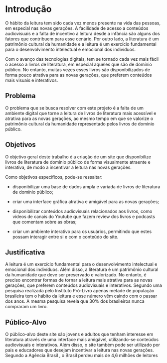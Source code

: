 # Introdução

O hábito da leitura tem sido cada vez menos presente na vida das pessoas, em especial nas novas gerações. A facilidade de acesso a conteúdos audiovisuais e a falta de incentivo à leitura desde a infância são alguns dos fatores que contribuem para esse cenário. Por outro lado, a literatura é um patrimônio cultural da humanidade e a leitura é um exercício fundamental para o desenvolvimento intelectual e emocional dos indivíduos.

Com o avanço das tecnologias digitais, tem se tornado cada vez mais fácil o acesso a livros de literatura, em especial aqueles que são de domínio público. No entanto, muitas vezes esses livros são disponibilizados de forma pouco atrativa para as novas gerações, que preferem conteúdos mais visuais e interativos.



## Problema

O problema que se busca resolver com este projeto é a falta de um ambiente digital que torne a leitura de livros de literatura mais acessível e atrativa para as novas gerações, ao mesmo tempo em que se valorize o patrimônio cultural da humanidade representado pelos livros de domínio público.

## Objetivos

O objetivo geral deste trabalho é a criação de um site que disponibilize livros de literatura de domínio público de forma visualmente atraente e interativa, de modo a incentivar a leitura nas novas gerações.

Como objetivos específicos, pode-se ressaltar:

* disponibilizar uma base de dados ampla e variada de livros de literatura de domínio público;

* criar uma interface gráfica atrativa e amigável para as novas gerações;

* disponibilizar conteúdos audiovisuais relacionados aos livros, como vídeos de canais do Youtube que fazem review dos livros e podcasts que comentam sobre as obras;

* criar um ambiente interativo para os usuários, permitindo que estes possam interagir entre si e com o conteúdo do site.

## Justificativa

A leitura é um exercício fundamental para o desenvolvimento intelectual e emocional dos indivíduos. Além disso, a literatura é um patrimônio cultural da humanidade que deve ser preservado e valorizado. No entanto, é preciso encontrar formas de tornar a leitura mais atrativa para as novas gerações, que preferem conteúdos audiovisuais e interativos. Segundo uma pesquisa realizada pelo Instituto Pró-Livro  apenas metade de população brasileira tem o hábito da leitura e esse número vêm caindo com o passar dos anos. A mesma pesquisa revela que 30% dos brasileiros nunca compraram um livro.

## Público-Alvo

O público-alvo deste site são jovens e adultos que tenham interesse em literatura através de uma interface mais amigável, utilizando-se conteúdos audiovisuais e interativos. Além disso, o site também pode ser utilizado por pais e educadores que desejam incentivar a leitura nas novas gerações. Segundo a Agência Brasil , o Brasil perdeu mais de 4,6 milhões de leitores